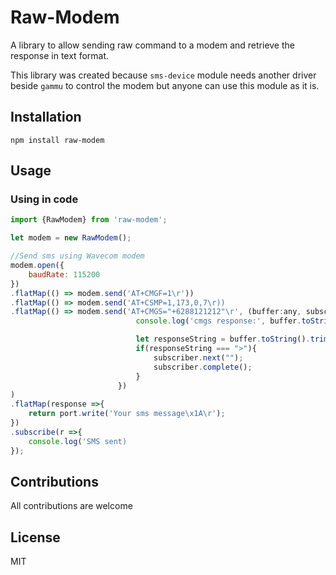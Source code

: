Raw-Modem
=========

A library to allow sending raw command to a modem and retrieve the response in text format.

This library was created because `sms-device` module needs another driver beside `gammu` to control the modem but anyone can use this module as it is. 

## Installation

`npm install raw-modem`

## Usage

### Using in code

```javascript
import {RawModem} from 'raw-modem';

let modem = new RawModem();

//Send sms using Wavecom modem
modem.open({
    baudRate: 115200
})
.flatMap(() => modem.send('AT+CMGF=1\r'))
.flatMap(() => modem.send('AT+CSMP=1,173,0,7\r))
.flatMap(() => modem.send('AT+CMGS="+6288121212"\r', (buffer:any, subscriber: Rx.Subscriber<string>)=>{
                            console.log('cmgs response:', buffer.toString());

                            let responseString = buffer.toString().trim();
                            if(responseString === ">"){
                                subscriber.next("");
                                subscriber.complete();
                            }
                        })                        
)
.flatMap(response =>{
    return port.write('Your sms message\x1A\r');
})                             
.subscribe(r =>{
    console.log('SMS sent)
});

```

## Contributions

All contributions are welcome

## License

MIT